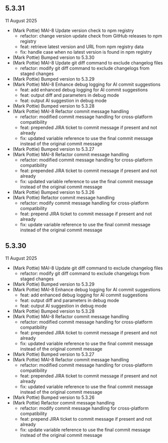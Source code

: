 ## 5.3.31
11 August 2025

- (Mark Pottie) MAI-8 Update version check to npm registry
	- refactor: change version update check from GitHub releases to npm registry
	- feat: retrieve latest version and URL from npm registry data
	- fix: handle case when no latest version is found in npm registry
- (Mark Pottie) Bumped version to 5.3.30
- (Mark Pottie) MAI-8 Update git diff command to exclude changelog files
	- refactor: modify git diff command to exclude changelogs from staged changes
- (Mark Pottie) Bumped version to 5.3.29
- (Mark Pottie) MAI-8 Enhance debug logging for AI commit suggestions
	- feat: add enhanced debug logging for AI commit suggestions
	- feat: output diff and parameters in debug mode
	- feat: output AI suggestion in debug mode
- (Mark Pottie) Bumped version to 5.3.28
- (Mark Pottie) MAI-8 Refactor commit message handling
	- refactor: modified commit message handling for cross-platform compatibility
	- feat: prepended JIRA ticket to commit message if present and not already
	- fix: updated variable reference to use the final commit message instead of the original commit message
- (Mark Pottie) Bumped version to 5.3.27
- (Mark Pottie) MAI-8 Refactor commit message handling
	- refactor: modified commit message handling for cross-platform compatibility
	- feat: prepended JIRA ticket to commit message if present and not already
	- fix: updated variable reference to use the final commit message instead of the original commit message
- (Mark Pottie) Bumped version to 5.3.26
- (Mark Pottie) Refactor commit message handling
	- refactor: modify commit message handling for cross-platform compatibility
	- feat: prepend JIRA ticket to commit message if present and not already
	- fix: update variable reference to use the final commit message instead of the original commit message

## 5.3.30
11 August 2025

- (Mark Pottie) MAI-8 Update git diff command to exclude changelog files
	- refactor: modify git diff command to exclude changelogs from staged changes
- (Mark Pottie) Bumped version to 5.3.29
- (Mark Pottie) MAI-8 Enhance debug logging for AI commit suggestions
	- feat: add enhanced debug logging for AI commit suggestions
	- feat: output diff and parameters in debug mode
	- feat: output AI suggestion in debug mode
- (Mark Pottie) Bumped version to 5.3.28
- (Mark Pottie) MAI-8 Refactor commit message handling
	- refactor: modified commit message handling for cross-platform compatibility
	- feat: prepended JIRA ticket to commit message if present and not already
	- fix: updated variable reference to use the final commit message instead of the original commit message
- (Mark Pottie) Bumped version to 5.3.27
- (Mark Pottie) MAI-8 Refactor commit message handling
	- refactor: modified commit message handling for cross-platform compatibility
	- feat: prepended JIRA ticket to commit message if present and not already
	- fix: updated variable reference to use the final commit message instead of the original commit message
- (Mark Pottie) Bumped version to 5.3.26
- (Mark Pottie) Refactor commit message handling
	- refactor: modify commit message handling for cross-platform compatibility
	- feat: prepend JIRA ticket to commit message if present and not already
	- fix: update variable reference to use the final commit message instead of the original commit message

